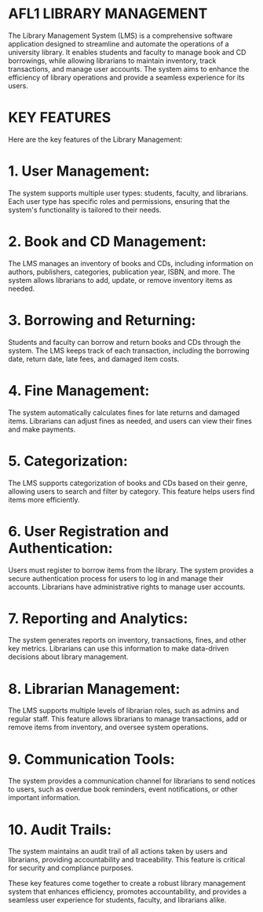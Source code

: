 # AFL1 LIBRARY MANAGEMENT
The Library Management System (LMS) is a comprehensive software application designed to streamline and automate the operations of a university library. It enables students and faculty to manage book and CD borrowings, while allowing librarians to maintain inventory, track transactions, and manage user accounts. The system aims to enhance the efficiency of library operations and provide a seamless experience for its users.

# KEY FEATURES
Here are the key features of the Library Management:
# 1. User Management:
The system supports multiple user types: students, faculty, and librarians. Each user type has specific roles and permissions, ensuring that the system's functionality is tailored to their needs.
# 2. Book and CD Management:
The LMS manages an inventory of books and CDs, including information on authors, publishers, categories, publication year, ISBN, and more. The system allows librarians to add, update, or remove inventory items as needed.
# 3. Borrowing and Returning: 
Students and faculty can borrow and return books and CDs through the system. The LMS keeps track of each transaction, including the borrowing date, return date, late fees, and damaged item costs.
# 4. Fine Management:
The system automatically calculates fines for late returns and damaged items. Librarians can adjust fines as needed, and users can view their fines and make payments.
# 5. Categorization:
The LMS supports categorization of books and CDs based on their genre, allowing users to search and filter by category. This feature helps users find items more efficiently.
# 6. User Registration and Authentication:
Users must register to borrow items from the library. The system provides a secure authentication process for users to log in and manage their accounts. Librarians have administrative rights to manage user accounts.
# 7. Reporting and Analytics:
The system generates reports on inventory, transactions, fines, and other key metrics. Librarians can use this information to make data-driven decisions about library management.
# 8. Librarian Management:
The LMS supports multiple levels of librarian roles, such as admins and regular staff. This feature allows librarians to manage transactions, add or remove items from inventory, and oversee system operations.
# 9. Communication Tools:
The system provides a communication channel for librarians to send notices to users, such as overdue book reminders, event notifications, or other important information.
# 10. Audit Trails:
The system maintains an audit trail of all actions taken by users and librarians, providing accountability and traceability. This feature is critical for security and compliance purposes.

These key features come together to create a robust library management system that enhances efficiency, promotes accountability, and provides a seamless user experience for students, faculty, and librarians alike.






